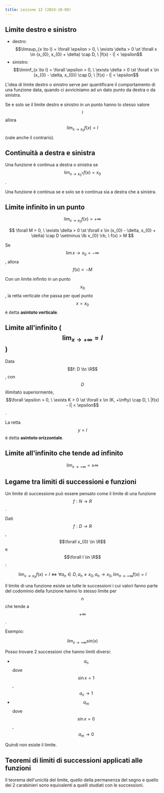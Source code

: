 ```yaml
---
title: Lezione 13 (2024-10-09)
---
```


## Limite destro e sinistro

- destro:
  $$\limsup_{x \to l} = \forall \epsilon > 0, \ \exists \delta > 0 \st \forall x \in (x_{0}, x_{0} + \delta) \cap D, \ |f(x) - l| < \epsilon$$
- sinistro:
  $$\liminf_{x \to l} = \forall \epsilon > 0, \ \exists \delta > 0 \st \forall x \in (x_{0} - \delta, x_{0}) \cap D, \ |f(x) - l| < \epsilon$$

L'idea di limite destro o sinistro serve per quantificare il comportamento di
una funzione data, quando ci avviciniamo ad un dato punto da destra o da
sinistra.

Se e solo se il limite destro e sinistro in un punto hanno lo stesso valore
$$l$$ allora $$\lim_{x \to x_{0}} f(x) = l$$ (vale anche il contrario).

## Continuità a destra e sinistra

Una funzione è continua a destra o sinistra se
$$\lim_{x \to x_{0}^{\pm}} f(x) = x_{0}$$.

Una funzione è continua se e solo se è continua sia a destra che a sinistra.

## Limite infinito in un punto

$$
\lim_{x \to x_{0}} f(x) = +\infty
$$

$$
\forall M > 0, \ \exists \delta > 0 \st \forall x \in (x_{0} - \delta, x_{0} + \delta) \cap D \setminus \lb x_{0} \rb, \ f(x) > M
$$

Se $$\lim{x \to x_{0}} = -\infty$$, allora $$f(x) < -M$$

Con un limite infinito in un punto $$x_{0}$$, la retta verticale che passa per
quel punto $$x = x_{0}$$ è detta **asintoto verticale**.

## Limite all'infinito ($$\lim_{x \to +\infty} = l$$)

Data $$f: D \to \R$$, con $$D$$ illimitato superiormente,
$$\forall \epsilon > 0, \ \exists K > 0 \st \forall x \in (K, +\infty) \cap D, \ |f(x) - l| < \epsilon$$.

La retta $$y = l$$ è detta **asintoto orizzontale**.

## Limite all'infinito che tende ad infinito

$$
\lim_{x \to +\infty} = \pm \infty
$$

## Legame tra limiti di successioni e funzioni

Un limite di successione può essere pensato come il limite di una funzione
$$f: N \to R$$.

Dati $$f: D \to R$$, $$\forall x_{0} \in \R$$ e $$\forall l \in \R$$:

$$
\lim_{x \to x_{0}} f(x) = l
\Leftrightarrow
\forall a_{n} \in D, a_{n} \neq x_{0}, a_{n} \to x_{0}, \lim_{n \to +\infty} f(x) = l
$$

Il limite di una funzione esiste se tutte le successioni i cui valori fanno
parte del codominio della funzione hanno lo stesso limite per $$n$$ che tende a
$$+\infty$$.

Esempio:

$$
lim_{x \to +\infty} sin(x)
$$

Posso trovare 2 successioni che hanno limiti diversi:

- $$a_{n}$$ dove $$\sin{x} = 1$$, $$a_{n} \to 1$$
- $$a_{m}$$ dove $$\sin{x} = 0$$, $$a_{m} \to 0$$

Quindi non esiste il limite.

## Teoremi di limiti di successioni applicati alle funzioni

Il teorema dell'unicità del limite, quello della permanenza del segno e quello
dei 2 carabinieri sono equivalenti a quelli studiati con le successioni.
